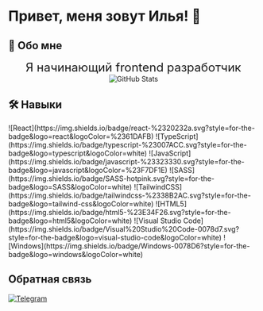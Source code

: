 # Привет, меня зовут Илья! 👋

## 🚀 Обо мне

<div align="center" fonts>
     <font size="5">Я начинающий frontend разработчик</font>
</div>

<div align="center">
  <img src="https://github-readme-stats.vercel.app/api?username=khanaccount&theme=transparent&show_icons=true" alt="GitHub Stats">
</div>

## 🛠 Навыки

<div display='flex'>  
![React](https://img.shields.io/badge/react-%2320232a.svg?style=for-the-badge&logo=react&logoColor=%2361DAFB)
![TypeScript](https://img.shields.io/badge/typescript-%23007ACC.svg?style=for-the-badge&logo=typescript&logoColor=white)
![JavaScript](https://img.shields.io/badge/javascript-%23323330.svg?style=for-the-badge&logo=javascript&logoColor=%23F7DF1E)
![SASS](https://img.shields.io/badge/SASS-hotpink.svg?style=for-the-badge&logo=SASS&logoColor=white)
![TailwindCSS](https://img.shields.io/badge/tailwindcss-%2338B2AC.svg?style=for-the-badge&logo=tailwind-css&logoColor=white)
![HTML5](https://img.shields.io/badge/html5-%23E34F26.svg?style=for-the-badge&logo=html5&logoColor=white)
![Visual Studio Code](https://img.shields.io/badge/Visual%20Studio%20Code-0078d7.svg?style=for-the-badge&logo=visual-studio-code&logoColor=white)
![Windows](https://img.shields.io/badge/Windows-0078D6?style=for-the-badge&logo=windows&logoColor=white)
</div>

## Обратная связь

[![Telegram](https://img.shields.io/badge/Telegram-2CA5E0?style=for-the-badge&logo=telegram&logoColor=white)](https://t.me/dostanmenyatyt)
